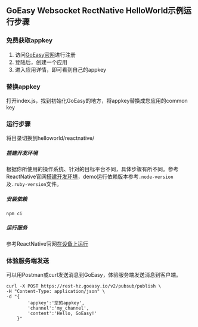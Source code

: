 ## GoEasy Websocket RectNative HelloWorld示例运行步骤

### 免费获取appkey
1. 访问[GoEasy官网](https://www.goeasy.io)进行注册
2. 登陆后，创建一个应用
3. 进入应用详情，即可看到自己的appkey

### 替换appkey
打开index.js，找到初始化GoEasy的地方，将appkey替换成您应用的common key

### 运行步骤

将目录切换到helloworld/reactnative/

##### 搭建开发环境

根据你所使用的操作系统、针对的目标平台不同，具体步骤有所不同。参考ReactNative官网[搭建开发环境](https://reactnative.cn/docs/environment-setup)，demo运行依赖版本参考`.node-version`及`.ruby-version`文件。


##### 安装依赖
```
npm ci
```

##### 运行服务

参考ReactNative官网[在设备上运行](https://reactnative.cn/docs/running-on-device)


### 体验服务端发送
可以用Postman或curl发送消息到GoEasy，体验服务端发送消息到客户端。

````shell
curl -X POST https://rest-hz.goeasy.io/v2/pubsub/publish \
-H "Content-Type: application/json" \
-d "{
        'appkey':'您的appkey',
        'channel':'my_channel',
        'content':'Hello, GoEasy!'
    }"
    
````
